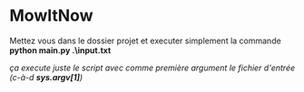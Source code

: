 # MowItNow

Mettez vous dans le dossier projet et executer simplement la commande **python main.py .\input.txt**

<em>ça execute juste le script avec comme première argument le fichier d'entrée (c-à-d ***sys.argv[1]***)</em>
